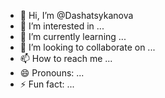 - 👋 Hi, I’m @Dashatsykanova
- 👀 I’m interested in ...
- 🌱 I’m currently learning ...
- 💞️ I’m looking to collaborate on ...
- 📫 How to reach me ...
- 😄 Pronouns: ...
- ⚡ Fun fact: ...

<!---
Dashatsykanova/Dashatsykanova is a ✨ special ✨ repository because its `README.md` (this file) appears on your GitHub profile.
You can click the Preview link to take a look at your changes.
--->
